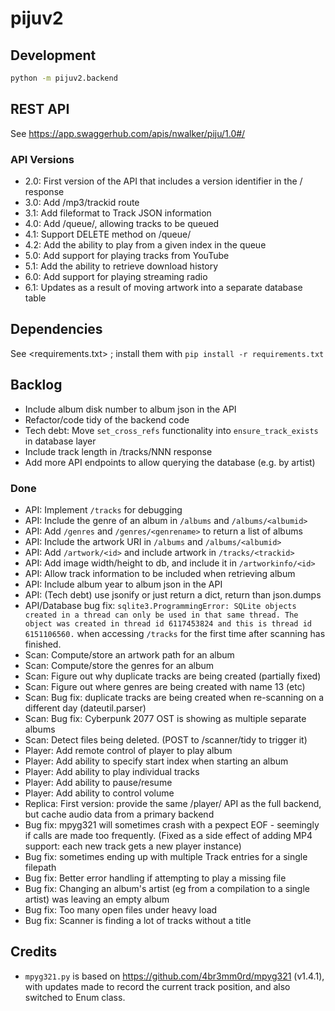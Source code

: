 # pijuv2

## Development

```sh
python -m pijuv2.backend
```

## REST API

See <https://app.swaggerhub.com/apis/nwalker/piju/1.0#/>

### API Versions

* 2.0: First version of the API that includes a version identifier in the / response
* 3.0: Add /mp3/trackid route
* 3.1: Add fileformat to Track JSON information
* 4.0: Add /queue/, allowing tracks to be queued
* 4.1: Support DELETE method on /queue/
* 4.2: Add the ability to play from a given index in the queue
* 5.0: Add support for playing tracks from YouTube
* 5.1: Add the ability to retrieve download history
* 6.0: Add support for playing streaming radio
* 6.1: Updates as a result of moving artwork into a separate database table

## Dependencies

See <requirements.txt> ; install them with `pip install -r requirements.txt`

## Backlog

* Include album disk number to album json in the API
* Refactor/code tidy of the backend code
* Tech debt: Move `set_cross_refs` functionality into `ensure_track_exists` in database layer
* Include track length in /tracks/NNN response
* Add more API endpoints to allow querying the database (e.g. by artist)

### Done

* API: Implement `/tracks` for debugging
* API: Include the genre of an album in `/albums` and `/albums/<albumid>`
* API: Add `/genres` and `/genres/<genrename>` to return a list of albums
* API: Include the artwork URI in `/albums` and `/albums/<albumid>`
* API: Add `/artwork/<id>` and include artwork in `/tracks/<trackid>`
* API: Add image width/height to db, and include it in `/artworkinfo/<id>`
* API: Allow track information to be included when retrieving album
* API: Include album year to album json in the API
* API: (Tech debt) use jsonify or just return a dict, return than json.dumps
* API/Database bug fix: `sqlite3.ProgrammingError: SQLite objects created in a thread can only be used in that same thread. The object was created in thread id 6117453824 and this is thread id 6151106560.` when accessing `/tracks` for the first time after scanning has finished.
* Scan: Compute/store an artwork path for an album
* Scan: Compute/store the genres for an album
* Scan: Figure out why duplicate tracks are being created (partially fixed)
* Scan: Figure out where genres are being created with name 13 (etc)
* Scan: Bug fix: duplicate tracks are being created when re-scanning on a different day (dateutil.parser)
* Scan: Bug fix: Cyberpunk 2077 OST is showing as multiple separate albums
* Scan: Detect files being deleted. (POST to /scanner/tidy to trigger it)
* Player: Add remote control of player to play album
* Player: Add ability to specify start index when starting an album
* Player: Add ability to play individual tracks
* Player: Add ability to pause/resume
* Player: Add ability to control volume
* Replica: First version: provide the same /player/ API as the full backend, but cache audio data from a primary backend
* Bug fix: mpyg321 will sometimes crash with a pexpect EOF - seemingly if calls are made too frequently. (Fixed as a side effect of adding MP4 support: each new track gets a new player instance)
* Bug fix: sometimes ending up with multiple Track entries for a single filepath
* Bug fix: Better error handling if attempting to play a missing file
* Bug fix: Changing an album's artist (eg from a compilation to a single artist) was leaving an empty album
* Bug fix: Too many open files under heavy load
* Bug fix: Scanner is finding a lot of tracks without a title

## Credits

* `mpyg321.py` is based on <https://github.com/4br3mm0rd/mpyg321> (v1.4.1), with updates made to record the current track position,
  and also switched to Enum class.
